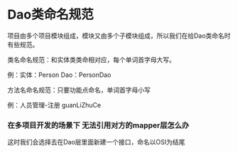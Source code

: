 # Dao类命名规范
项目由多个项目模块组成，模块又由多个子模块组成，所以我们在给Dao类命名时有些规范。

类名命名规范：和实体类类命相对应，每个单词首字母大写。

例：实体：Person  Dao：PersonDao

方法名命名规范：只要功能点命名，单词首字母小写

例：人员管理-注册     guanLiZhuCe

### 在多项目开发的场景下 无法引用对方的mapper层怎么办

这时我们会选择去在Dao层里面新建一个接口，命名以OSI为结尾